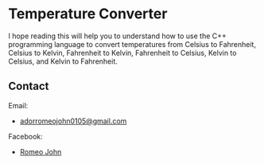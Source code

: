 
# Temperature Converter

I hope reading this will help you to understand how to use the C++ programming language to convert temperatures from Celsius to Fahrenheit, Celsius to Kelvin, Fahrenheit to Kelvin, Fahrenheit to Celsius, Kelvin to Celsius, and Kelvin to Fahrenheit.

## Contact

Email:
- adorromeojohn0105@gmail.com

Facebook:
- [Romeo John](https://www.facebook.com/RomeowJ05)
